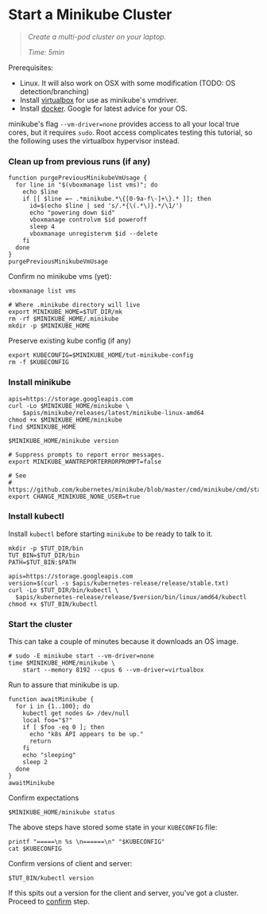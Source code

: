 # Start a Minikube Cluster

> _Create a multi-pod cluster on your laptop._
>
> _Time: 5min_

Prerequisites:

 * Linux.  It will also work on OSX with some modification
   (TODO: OS detection/branching)
 * Install [virtualbox] for use as minikube's vmdriver.
 * Install [docker].  Google for latest advice for your OS.

minikube's flag `--vm-driver=none` provides access to
all your local true cores, but it requires `sudo`.
Root access complicates testing this tutorial, so the
following uses the virtualbox hypervisor instead.

[here]: https://github.com/kubernetes/minikube
[virtualbox]: https://www.virtualbox.org/
[docker]: https://docs.docker.com/engine/installation/linux/docker-ce/ubuntu/

### Clean up from previous runs (if any)

<!-- @purgePrevMk -->
```
function purgePreviousMinikubeVmUsage {
  for line in "$(vboxmanage list vms)"; do
    echo $line
    if [[ $line =~ .*minikube.*\{[0-9a-f\-]+\}.* ]]; then
      id=$(echo $line | sed 's/.*{\(.*\)}.*/\1/')
      echo "powering down $id"
      vboxmanage controlvm $id poweroff
      sleep 4
      vboxmanage unregistervm $id --delete
    fi
  done
}
purgePreviousMinikubeVmUsage
```

Confirm no minikube vms (yet):

<!-- @listVms -->
```
vboxmanage list vms
```

<!-- @removeOldMkState -->
```
# Where .minikube directory will live
export MINIKUBE_HOME=$TUT_DIR/mk
rm -rf $MINIKUBE_HOME/.minikube
mkdir -p $MINIKUBE_HOME
```

Preserve existing kube config (if any)

<!-- @useTmpKubeConfig -->
```
export KUBECONFIG=$MINIKUBE_HOME/tut-minikube-config
rm -f $KUBECONFIG
```

### Install minikube

<!-- @installMk -->
```
apis=https://storage.googleapis.com
curl -Lo $MINIKUBE_HOME/minikube \
    $apis/minikube/releases/latest/minikube-linux-amd64
chmod +x $MINIKUBE_HOME/minikube
find $MINIKUBE_HOME
```

<!-- @confirmVersion -->
```
$MINIKUBE_HOME/minikube version
```

<!-- @defineMkEnvVars -->
```
# Suppress prompts to report error messages.
export MINIKUBE_WANTREPORTERRORPROMPT=false

# See
# https://github.com/kubernetes/minikube/blob/master/cmd/minikube/cmd/start.go#L315
export CHANGE_MINIKUBE_NONE_USER=true
```


### Install kubectl

Install `kubectl` before starting `minikube` to be
ready to talk to it.

<!-- @mkTutBin -->
```
mkdir -p $TUT_DIR/bin
TUT_BIN=$TUT_DIR/bin
PATH=$TUT_BIN:$PATH
```

<!-- @downloadKubectl -->
```
apis=https://storage.googleapis.com
version=$(curl -s $apis/kubernetes-release/release/stable.txt)
curl -Lo $TUT_DIR/bin/kubectl \
  $apis/kubernetes-release/release/$version/bin/linux/amd64/kubectl
chmod +x $TUT_BIN/kubectl
```

### Start the cluster

This can take a couple of minutes because
it downloads an OS image.

<!-- @startClusterOnMk -->
```
# sudo -E minikube start --vm-driver=none
time $MINIKUBE_HOME/minikube \
    start --memory 8192 --cpus 6 --vm-driver=virtualbox
```

Run to assure that minikube is up.

<!-- @waitForIt -->
```
function awaitMinikube {
  for i in {1..100}; do
    kubectl get nodes &> /dev/null
    local foo="$?"
    if [ $foo -eq 0 ]; then
      echo "k8s API appears to be up."
      return
    fi
    echo "sleeping"
    sleep 2
  done
}
awaitMinikube
```

Confirm expectations

<!-- @confirmUp -->
```
$MINIKUBE_HOME/minikube status
```

The above steps have stored some state
in your `KUBECONFIG` file:

<!-- @catKubeConfig -->
```
printf "=====\n %s \n======\n" "$KUBECONFIG"
cat $KUBECONFIG
```

Confirm versions of client and server:

<!-- @kubectlVersion -->
```
$TUT_BIN/kubectl version
```

If this spits out a version for the client and server,
you've got a cluster.  Proceed to
[confirm](/startCluster/confirm) step.
